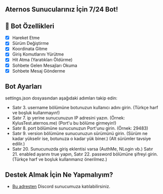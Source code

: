## Aternos Sunucularınız İçin 7/24 Bot!

## 📑 Bot Özellikleri

- [x] Hareket Etme
- [x] Sürüm Değiştirme
- [x] Koordinata Gitme
- [x] Giriş Komutlarını Yürütme
- [x] Hit Atma (Yaratıkları Öldürme)
- [x] Sohbete Gelen Mesajları Okuma
- [x] Sohbete Mesaj Gönderme

## Bot Ayarları

settings.json dosyasından aşağıdaki adımları takip edin:

- Satır 3. username bölümüne botunuzun kullanıcı adını girin. (Türkçe harf ve boşluk kullanmayın!)
- Satır 7. ip yerine sunucunuzun IP adresini yazın. (Örnek: KylusTest.aternos.me) (Port'u bu bölüme girmeyin!)
- Satır 8. port bölümüne sunucunuzun Port'unu girin. (Örnek: 29483)
- Satır 9. version bölümüne sunucunuzun sürümünü girin. (Sürüm ne kadar yükselir ise, botunuza o kadar yük biner.) (Alt sürümler tavsiye edilir.)
- Satır 20. Sunucunuzda giriş eklentisi varsa (AuthMe, NLogin vb.) Satır 21. enabled ayarını true yapın, Satır 22. password bölümüne şifreyi girin. (Türkçe harf ve boşluk kullanmanız önerilmez.) 

## Destek Almak İçin Ne Yapmalıyım?

- [Bu adresten](https://discord.gg/youtube-kylus-1-4k-1069319803963195402) Discord sunucumuza katılabilirsiniz.
